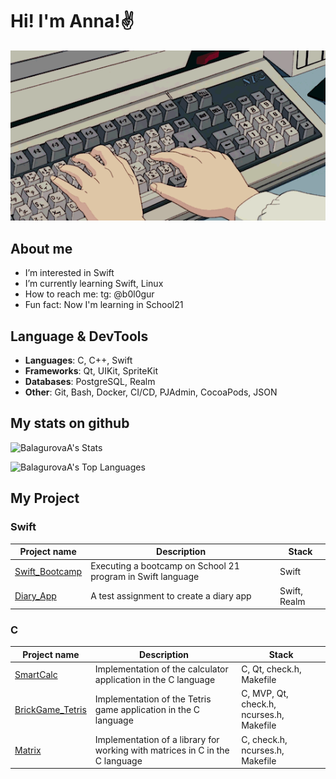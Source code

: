 # Hi! I'm Anna!✌

![gif-hello](./keyboard_gif.gif)

## About me 

- I’m interested in Swift
- I’m currently learning Swift, Linux
- How to reach me: tg: @b0l0gur
- Fun fact: Now I'm learning in School21

## Language & DevTools

- **Languages**: C, C++, Swift
- **Frameworks**: Qt, UIKit, SpriteKit
- **Databases**: PostgreSQL, Realm
- **Other**: Git, Bash, Docker, CI/CD, PJAdmin, CocoaPods, JSON

## My stats on github

![BalagurovaA's Stats](https://github-readme-stats.vercel.app/api?username=BalagurovaA&theme=vue-dark&show_icons=true&hide_border=false&count_private=true)

![BalagurovaA's Top Languages](https://github-readme-stats.vercel.app/api/top-langs/?username=BalagurovaA&theme=vue-dark&show_icons=true&hide_border=false&layout=compact)


## My Project

### Swift
| Project name | Description | Stack       |
|--------------|-------------|-------------|
| [Swift_Bootcamp](https://github.com/BalagurovaA/Swift_Bootcamp)   | Executing a bootcamp on School 21 program in Swift language  | Swift |
| [Diary_App](https://github.com/BalagurovaA/diary)  | A test assignment to create a diary app  | Swift, Realm  |

<!-- ### C++
| Project name | Description | Stack       |
|--------------|-------------|-------------|-->


### C
| Project name | Description | Stack       |
|--------------|-------------|-------------|
| [SmartCalc](https://github.com/BalagurovaA/C_SmartCalc) | Implementation of the calculator application in the C language | C, Qt, check.h, Makefile |
| [BrickGame_Tetris](https://github.com/BalagurovaA/C_BrickGame_tetris) | Implementation of the Tetris game application in the C language | C, MVP, Qt, check.h, ncurses.h, Makefile |
| [Matrix](https://github.com/BalagurovaA/C_CPP_matrix) | Implementation of a library for working with matrices in C in the C language | C, check.h, ncurses.h, Makefile |



<!-- ### DevOps
| Project name | Description | Stack       |
|--------------|-------------|-------------| -->


<!-- ### SQL

<!-- ##  Social media

<!-- добавить лидкод -->
<!-- - [Telegram](https://t.me/eflorentia)
- [Email](mailto:a.sharafutdinovva@gmail.com) -->


